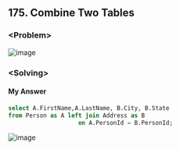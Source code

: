 ## 175. Combine Two Tables
### \<Problem\>

![image](https://user-images.githubusercontent.com/74705142/110563205-4a7d5900-818e-11eb-980e-70ae673411b5.png)

### \<Solving\>

#### My Answer

```sql
select A.FirstName,A.LastName, B.City, B.State
from Person as A left join Address as B 
                    on A.PersonId = B.PersonId;
```
![image](https://user-images.githubusercontent.com/74705142/110563873-4867ca00-818f-11eb-901f-85dd0289003b.png)


